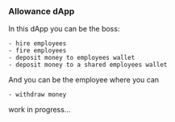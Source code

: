### Allowance dApp

In this dApp you can be the boss:

    - hire employees
    - fire employees
    - deposit money to employees wallet
    - deposit money to a shared employees wallet 
And you can be the employee where you can

    - withdraw money

work in progress...
